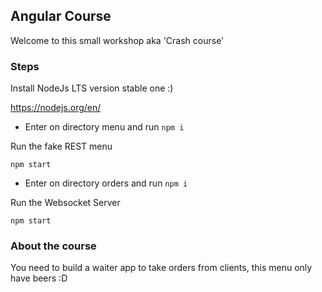 ## Angular Course

Welcome to this small workshop aka 'Crash course'

### Steps
Install NodeJs LTS version stable one :)

https://nodejs.org/en/

- Enter on directory menu and run `npm i`

Run the fake REST menu

`npm start`

- Enter on directory orders and run `npm i`

Run the Websocket Server

`npm start`

### About the course

You need to build a waiter app to take orders from clients, this menu only have beers :D